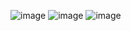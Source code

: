 ![image](https://github.com/user-attachments/assets/50e2902b-56ab-451a-999e-c541a32c1de5)
![image](https://github.com/user-attachments/assets/96daa344-c973-4509-9eb2-ee88a1bfe844)
![image](https://github.com/user-attachments/assets/50e2902b-56ab-451a-999e-c541a32c1de5)
